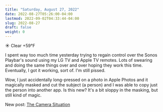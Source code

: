 ```yaml
---
title: "Saturday, August 27, 2022"
date: 2022-08-27T05:26:00-04:00
lastmod: 2022-09-02T04:33:44-04:00
slug: 2022-08-27
draft: false
weight: 0
---
```


☀️   Clear +59°F

I spent way too much time yesterday trying to regain control over the Sonos Playbar's sound using my LG TV and Apple TV remotes. Lots of swearing and doing the same things over and over hoping they work this time. Eventually, I got it working, sort of. I'm still pissed.

Wow, I just accidentally long-pressed on a photo in Apple Photos and it magically masked and cut the subject (a person) and I was able to copy just the person into another app. Is this new? It's a bit sloppy in the masking, but still kind of magic.

New post: [The Camera Situation](https://rudimentarylathe.org/2022/the-camera-situation/)

[//]: # "Exported with love from a post written in Org mode"
[//]: # "- https://github.com/kaushalmodi/ox-hugo"
